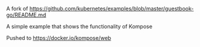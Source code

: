 A fork of https://github.com/kubernetes/examples/blob/master/guestbook-go/README.md

A simple example that shows the functionality of Kompose

Pushed to https://docker.io/kompose/web
